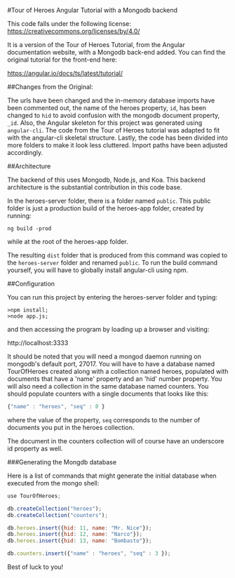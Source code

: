 #Tour of Heroes Angular Tutorial with a Mongodb backend

This code falls under the following license:
https://creativecommons.org/licenses/by/4.0/

It is a version of the Tour of Heroes Tutorial, from the Angular documentation
website, with a Mongodb back-end added. You can find the original tutorial for
the front-end here:

https://angular.io/docs/ts/latest/tutorial/


##Changes from the Original:

The urls have been changed and the in-memory database imports
have been commented out, the name of the heroes property, `id`, has been changed
to `hid` to avoid confusion with the mongodb document property, `_id`.
Also, the Angular skeleton for this project was generated using `angular-cli`.
The code from the Tour of Heroes tutorial was adapted to fit with the angular-cli
skeletal structure. Lastly, the code has been divided into more folders to make it
look less cluttered. Import paths have been adjusted accordingly.


##Architecture

The backend of this uses Mongodb, Node.js, and Koa. This backend architecture
is the substantial contribution in this code base.

In the heroes-server folder, there is a folder named `public`. This public folder
is just a production build of the heroes-app folder, created by running:

```
ng build -prod
```

while at the root of the heroes-app folder.

The resulting `dist` folder that is produced from this command was copied to the
`heroes-server` folder and renamed `public`. To run the build command yourself,
you will have to globally install angular-cli using npm.


##Configuration

You can run this project by entering the heroes-server folder and typing:

```
>npm install;
>node app.js;
```

and then accessing the program by loading up a browser and visiting:

http://localhost:3333

It should be noted that you will need a mongod daemon running on mongodb's
default port, 27017. You will have to have a database named TourOfHeroes created
along with a collection named heroes, populated with documents that have a
'name' property and an 'hid' number property. You will also need a collection
in the same database named counters. You should populate counters with a single
documents that looks like this:

```javascript
{"name" : "heroes", "seq" : 0 }
```

where the value of the property, `seq` corresponds to the number of documents
you put in the heroes collection.

The document in the counters collection will of course have an underscore id
property as well.


###Generating the Mongdb database

Here is a list of commands that might generate the initial database when executed
from the mongo shell:

```javascript
use TourOfHeroes;

db.createCollection("heroes");
db.createCollection("counters");

db.heroes.insert({hid: 11, name: "Mr. Nice"});
db.heroes.insert({hid: 12, name: "Narco"});
db.heroes.insert({hid: 13, name: "Bombasto"});

db.counters.insert({"name" : "heroes", "seq" : 3 });
```

Best of luck to you!
